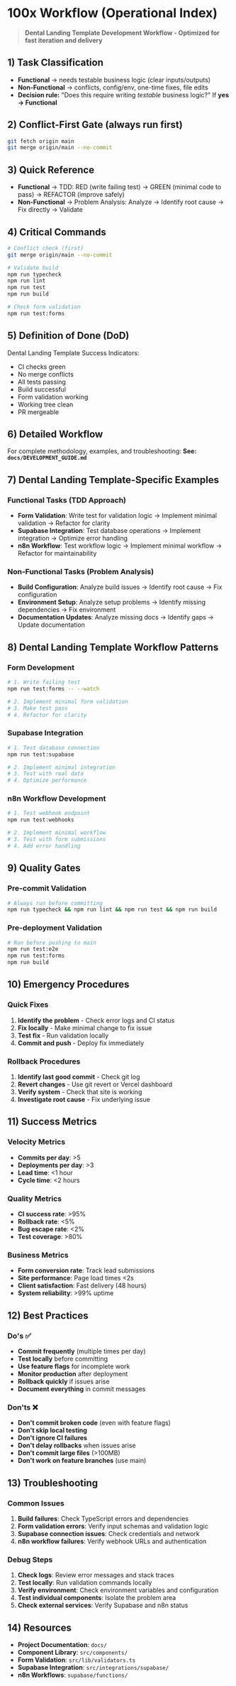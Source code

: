 # 100x Workflow (Operational Index)
> **Dental Landing Template Development Workflow - Optimized for fast iteration and delivery**

## 1) Task Classification
- **Functional** → needs testable business logic (clear inputs/outputs)
- **Non-Functional** → conflicts, config/env, one-time fixes, file edits
- **Decision rule:** "Does this require writing *testable* business logic?" If **yes → Functional**

## 2) Conflict-First Gate (always run first)
```bash
git fetch origin main
git merge origin/main --no-commit
```

## 3) Quick Reference
- **Functional** → TDD: RED (write failing test) → GREEN (minimal code to pass) → REFACTOR (improve safely)
- **Non-Functional** → Problem Analysis: Analyze → Identify root cause → Fix directly → Validate

## 4) Critical Commands
```bash
# Conflict check (first)
git merge origin/main --no-commit

# Validate build
npm run typecheck
npm run lint
npm run test
npm run build

# Check form validation
npm run test:forms
```

## 5) Definition of Done (DoD)
Dental Landing Template Success Indicators:
- CI checks green
- No merge conflicts
- All tests passing
- Build successful
- Form validation working
- Working tree clean
- PR mergeable

## 6) Detailed Workflow
For complete methodology, examples, and troubleshooting:
**See: `docs/DEVELOPMENT_GUIDE.md`**

## 7) Dental Landing Template-Specific Examples

### Functional Tasks (TDD Approach)
- **Form Validation**: Write test for validation logic → Implement minimal validation → Refactor for clarity
- **Supabase Integration**: Test database operations → Implement integration → Optimize error handling
- **n8n Workflow**: Test workflow logic → Implement minimal workflow → Refactor for maintainability

### Non-Functional Tasks (Problem Analysis)
- **Build Configuration**: Analyze build issues → Identify root cause → Fix configuration
- **Environment Setup**: Analyze setup problems → Identify missing dependencies → Fix environment
- **Documentation Updates**: Analyze missing docs → Identify gaps → Update documentation

## 8) Dental Landing Template Workflow Patterns

### Form Development
```bash
# 1. Write failing test
npm run test:forms -- --watch

# 2. Implement minimal form validation
# 3. Make test pass
# 4. Refactor for clarity
```

### Supabase Integration
```bash
# 1. Test database connection
npm run test:supabase

# 2. Implement minimal integration
# 3. Test with real data
# 4. Optimize performance
```

### n8n Workflow Development
```bash
# 1. Test webhook endpoint
npm run test:webhooks

# 2. Implement minimal workflow
# 3. Test with form submissions
# 4. Add error handling
```

## 9) Quality Gates

### Pre-commit Validation
```bash
# Always run before committing
npm run typecheck && npm run lint && npm run test && npm run build
```

### Pre-deployment Validation
```bash
# Run before pushing to main
npm run test:e2e
npm run test:forms
npm run build
```

## 10) Emergency Procedures

### Quick Fixes
1. **Identify the problem** - Check error logs and CI status
2. **Fix locally** - Make minimal change to fix issue
3. **Test fix** - Run validation locally
4. **Commit and push** - Deploy fix immediately

### Rollback Procedures
1. **Identify last good commit** - Check git log
2. **Revert changes** - Use git revert or Vercel dashboard
3. **Verify system** - Check that site is working
4. **Investigate root cause** - Fix underlying issue

## 11) Success Metrics

### Velocity Metrics
- **Commits per day**: >5
- **Deployments per day**: >3
- **Lead time**: <1 hour
- **Cycle time**: <2 hours

### Quality Metrics
- **CI success rate**: >95%
- **Rollback rate**: <5%
- **Bug escape rate**: <2%
- **Test coverage**: >80%

### Business Metrics
- **Form conversion rate**: Track lead submissions
- **Site performance**: Page load times <2s
- **Client satisfaction**: Fast delivery (48 hours)
- **System reliability**: >99% uptime

## 12) Best Practices

### Do's ✅
- **Commit frequently** (multiple times per day)
- **Test locally** before committing
- **Use feature flags** for incomplete work
- **Monitor production** after deployment
- **Rollback quickly** if issues arise
- **Document everything** in commit messages

### Don'ts ❌
- **Don't commit broken code** (even with feature flags)
- **Don't skip local testing**
- **Don't ignore CI failures**
- **Don't delay rollbacks** when issues arise
- **Don't commit large files** (>100MB)
- **Don't work on feature branches** (use main)

## 13) Troubleshooting

### Common Issues
1. **Build failures**: Check TypeScript errors and dependencies
2. **Form validation errors**: Verify input schemas and validation logic
3. **Supabase connection issues**: Check credentials and network
4. **n8n workflow failures**: Verify webhook URLs and authentication

### Debug Steps
1. **Check logs**: Review error messages and stack traces
2. **Test locally**: Run validation commands locally
3. **Verify environment**: Check environment variables and configuration
4. **Test individual components**: Isolate the problem area
5. **Check external services**: Verify Supabase and n8n status

## 14) Resources

- **Project Documentation**: `docs/`
- **Component Library**: `src/components/`
- **Form Validation**: `src/lib/validators.ts`
- **Supabase Integration**: `src/integrations/supabase/`
- **n8n Workflows**: `supabase/functions/`

